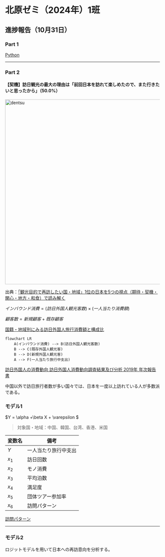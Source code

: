 # 北原ゼミ（2024年）1班

## 進捗報告（10月31日）

### Part 1

<a href="https://github.com/omuztc/omuztc.github.io/blob/main/panel_data_analysis.ipynb" target="_blank" rel="noopener noreferrer">Python</a>

---

### Part 2

#### 【契機】訪日観光の最大の理由は「前回日本を訪れて楽しめたので、また行きたいと思ったから」（50.0%）

<img src="https://www.dentsu.co.jp/news/item-cms/2024016-0703_4.png" alt="dentsu" width="800" height="600">

出典：<a href="https://www.dentsu.co.jp/news/release/2024/0703-010751.html" target="_blank" rel="noopener noreferrer">「観光目的で再訪したい国・地域」1位の日本を5つの視点（期待・契機・関心・地方・和食）で読み解く</a>

$インバウンド消費 = (訪日外国人観光客数)\times (一人当たり消費額)$

$顧客数 = 新規顧客 + 既存顧客$

<a href="https://www.mlit.go.jp/kankocho/content/001767309.pdf" target="_blank" rel="noopener noreferrer">国籍・地域別にみる訪日外国人旅行消費額と構成比</a>

```mermaid
flowchart LR
    A(インバウンド消費) --> B(訪日外国人観光客数)
    B --> C(既存外国人観光客)
    B --> D(新規外国人観光客)
    A --> F(一人当たり旅行中支出)
```

<a href="https://www.mlit.go.jp/kankocho/tokei_hakusyo/content/001345781.pdf" target="_blank" rel="noopener noreferrer">訪日外国人の消費動向 訪日外国人消費動向調査結果及び分析 2019年 年次報告書</a>

中国以外で訪日旅行者数が多い国々では、日本を一度以上訪れている人が多数派である。

### モデル1

$Y = \alpha +\beta X + \varepsilon $

> 対象国・地域：中国、韓国、台湾、香港、米国

|変数名|備考|
|---|---|
|$Y$|一人当たり旅行中支出|
|$x_1$|訪日回数|
|$x_2$|モノ消費|
|$x_3$|平均泊数|
|$x_4$|満足度|
|$x_5$|団体ツアー参加率|
|$x_6$|訪問パターン|

[訪問パターン](https://www.mlit.go.jp/kankocho/content/001754303.pdf)

---

### モデル2

ロジットモデルを用いて日本への再訪意向を分析する。

